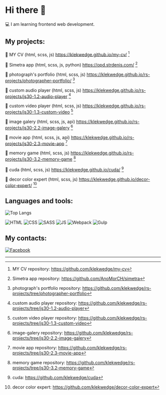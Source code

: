 # Hi there 👋
💻 I am learning frontend web development.

## My projects:

📌 MY CV (html, scss, js) https://klekwedge.github.io/my-cv/ [^1]

📌 Simetra app (html, scss, js, python) https://opd.strdenis.com/ [^2]

📌 photograph's portfolio (html, scss, js) https://klekwedge.github.io/rs-projects/photographer-portfolio/ [^3]

📌 custom audio player (html, scss, js) https://klekwedge.github.io/rs-projects/js30-1.2-audio-player [^4]

📌 custom video player (html, scss, js) https://klekwedge.github.io/rs-projects/js30-1.3-custom-video [^5]

📌 image galery (html, scss, js, api) https://klekwedge.github.io/rs-projects/js30-2.2-image-galery [^6]

📌 movie app (html, scss, js, api) https://klekwedge.github.io/rs-projects/js30-2.3-movie-app [^7]

📌 memory game (html, scss, js) https://klekwedge.github.io/rs-projects/js30-3.2-memory-game [^8]

📌 cuda (html, scss, js) https://klekwedge.github.io/cuda/ [^9]

📌 decor color expert (html, scss, js) https://klekwedge.github.io/decor-color-expert/ [^10]

## Languages and tools:

![Top Langs](https://github-readme-stats.vercel.app/api/top-langs/?username=klekwedge)

![HTML](https://img.shields.io/badge/-HTML5-E34F26?style=for-the-badge&logo=HTML5&logoColor=white)
![CSS](https://img.shields.io/badge/-CSS3-0B51C1?style=for-the-badge&logo=CSS3)
![SASS](https://img.shields.io/badge/-Sass-CC6699?style=for-the-badge&logo=Sass&logoColor=white)
![JS](https://img.shields.io/badge/-JavaScript-5324AA?style=for-the-badge&logo=JavaScript&logoColor=white)
![Webpack](https://img.shields.io/badge/-Webpack-8DD6F9?style=for-the-badge&logo=Webpack&logoColor=white)
![Gulp](https://img.shields.io/badge/-Gulp-CF4647?style=for-the-badge&logo=Gulp&logoColor=white)

## My contacts:

[![Facebook](https://img.shields.io/badge/-Facebook-1877F2?style=for-the-badge&logo=Facebook&logoColor=white)](https://www.facebook.com/klekwedge/)
***
[^1]: MY CV repository: https://github.com/klekwedge/my-cv

[^2]: Simetra app repository: https://github.com/AnoMorCH/simetra

[^3]: photograph's portfolio repository: https://github.com/klekwedge/rs-projects/tree/photographer-portfolio

[^4]: custom audio player repository: https://github.com/klekwedge/rs-projects/tree/js30-1.2-audio-player

[^5]: custom video player repository: https://github.com/klekwedge/rs-projects/tree/js30-1.3-custom-video

[^6]: image-galery repository: https://github.com/klekwedge/rs-projects/tree/js30-2.2-image-galery

[^7]: movie app repository: https://github.com/klekwedge/rs-projects/tree/js30-2.3-movie-app

[^8]: memory game repository: https://github.com/klekwedge/rs-projects/tree/js30-3.2-memory-game

[^9]: cuda: https://github.com/klekwedge/cuda

[^10]: decor color expert: https://github.com/klekwedge/decor-color-expert

